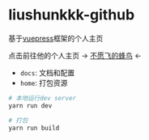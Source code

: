 # liushunkkk-github

基于[vuepress](https://v2.vuepress.vuejs.org/)框架的个人主页

点击前往他的个人主页 -> [不愿飞的蜂鸟](https://liushunkkk.github.io/home/) <-

- `docs`: 文档和配置
- `home`: 打包资源

```bash
# 本地运行dev server
yarn run dev

# 打包
yarn run build
```
